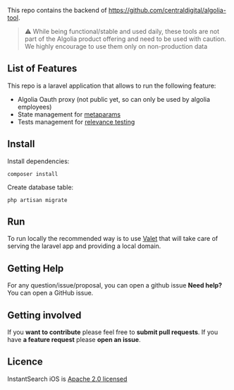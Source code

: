 This repo contains the backend of https://github.com/centraldigital/algolia-tool.

> :warning: While being functional/stable and used daily, these tools are not part of the Algolia product offering and need to be used with caution. We highly encourage to use them only on non-production data

## List of Features

This repo is a laravel application that allows to run the following feature:
- Algolia Oauth proxy (not public yet, so can only be used by algolia employees)
- State management for [metaparams](https://github.com/centraldigital/algolia-tool)
- Tests management for [relevance testing](https://github.com/centraldigital/algolia-tool)

## Install

Install dependencies:

```
composer install
```

Create database table:

```
php artisan migrate
```

## Run

To run locally the recommended way is to use [Valet](https://laravel.com/docs/8.x/valet) that will take care of serving the laravel app and providing a local domain.

## Getting Help

For any question/issue/proposal, you can open a github issue
**Need help?** You can open a GitHub issue.

## Getting involved

If you **want to contribute** please feel free to **submit pull requests**.
If you have **a feature request** please **open an issue**.

## Licence

InstantSearch iOS is [Apache 2.0 licensed](LICENSE.md)
